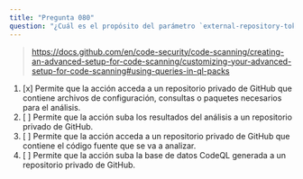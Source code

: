 ```yaml
---
title: "Pregunta 080"
question: "¿Cuál es el propósito del parámetro `external-repository-token` en la acción de GitHub `github/codeql-action/init`?"
---
```



> https://docs.github.com/en/code-security/code-scanning/creating-an-advanced-setup-for-code-scanning/customizing-your-advanced-setup-for-code-scanning#using-queries-in-ql-packs
1. [x] Permite que la acción acceda a un repositorio privado de GitHub que contiene archivos de configuración, consultas o paquetes necesarios para el análisis.
1. [ ] Permite que la acción suba los resultados del análisis a un repositorio privado de GitHub.
1. [ ] Permite que la acción acceda a un repositorio privado de GitHub que contiene el código fuente que se va a analizar.
1. [ ] Permite que la acción suba la base de datos CodeQL generada a un repositorio privado de GitHub.
